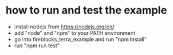 # how to run and test the example
* install nodejs from https://nodejs.org/en/
* add "node" and "npm" to your PATH environment
* go into fireblocks_terra_example and run "npm install"
* run "npm run test"